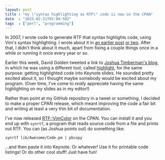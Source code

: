 ```yaml
---
layout: post
title : "my \"syntax highlighting as RTF\" code is now on the CPAN"
date  : "2015-02-21T01:04:50Z"
tags  : ["perl", "programming"]
---
```

In 2007, I wrote code to generate RTF that syntax highlights code, using Vim's
syntax highlighting.  I wrote about it in [an earlier
post](http://rjbs.manxome.org/rubric/entry/1509) [or
two](http://rjbs.manxome.org/rubric/entry/1507).  After that, I didn't think
about it much, apart from fixing a couple things once in a while or running it
once every year or so.

Earlier this week, David Golden tweeted a link to [Joshua Timberman's blog](http://jtimberman.housepub.org/blog/2015/02/10/awesome-syntax-highlighting-in-keynote/), in
which he was using a different tool, called
[highlight](www.andre-simon.de/doku/highlight/en/highlight.php), for the same
purpose: getting highlighted code into Keynote slides.  He sounded pretty
excited about it, so I thought maybe somebody would be excited about my
program.  (Over time, I've come to *really* appreciate having the same
highlighting on my slides as in my editor!)

Rather than point at my GitHub repository in a tweet or something, I decided to
make a proper CPAN release, which meant improving the code a fair bit and
writing at least a very thin bit of documentation.

I've now released [RTF::VimColor](http://metacpan.org/release/RTF-VimColor) on
the CPAN.  You can install it and you end up with `synrtf`, a program that
reads source code from a file and prints out RTF.  You can (as Joshua points
out) do something like:

    synrtf lib/Awesome/Code.pm | pbcopy

...and then paste it into Keynote.  Or whatever!  Use it for printable code
listings!  Or do other cool stuff!  Just have fun!

